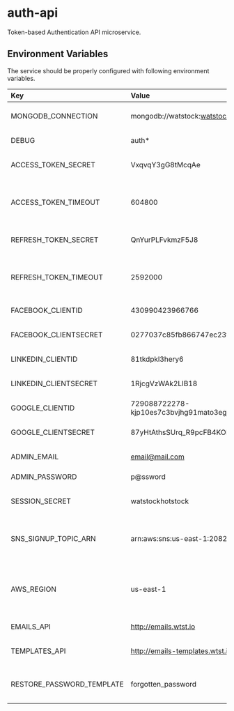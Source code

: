 # auth-api
Token-based Authentication API microservice.

## Environment Variables
The service should be properly configured with following environment variables.

Key | Value | Description
:-- | :-- | :-- 
MONGODB_CONNECTION | mongodb://watstock:watstock123@mongo.wtst.io:27017/auth | MongoDB connection string.
DEBUG | auth* | Enable debugging.
ACCESS_TOKEN_SECRET | VxqvqY3gG8tMcqAe | Access token secret.
ACCESS_TOKEN_TIMEOUT | 604800 | Access token expiration timeout in seconds.
REFRESH_TOKEN_SECRET | QnYurPLFvkmzF5J8 | Refresh token secret.
REFRESH_TOKEN_TIMEOUT | 2592000 | Refresh token expiration timeout in seconds.
FACEBOOK_CLIENTID | 430990423966766 | Facebook client id.
FACEBOOK_CLIENTSECRET | 0277037c85fb866747ec23f5d6622cd8 | Facebook client secret.
LINKEDIN_CLIENTID | 81tkdpkl3hery6 | LinkedIn client id.
LINKEDIN_CLIENTSECRET | 1RjcgVzWAk2LIB18 | LinkedIn client secret.
GOOGLE_CLIENTID | 729088722278-kjp10es7c3bvjhg91mato3egj2f0pndf.apps.googleusercontent.com | Google client id.
GOOGLE_CLIENTSECRET | 87yHtAthsSUrq_R9pcFB4KON | Google client secret.
ADMIN_EMAIL | email@mail.com | Admin email.
ADMIN_PASSWORD | p@ssword | Admin password.
SESSION_SECRET | watstockhotstock | Secret key for session encryption.
SNS_SIGNUP_TOPIC_ARN | arn:aws:sns:us-east-1:208202057447:hotstock-account-signup | ARN for the SNS topic to publish signup messages.
AWS_REGION | us-east-1 | AWS SDK region to publish messages to SNS topics.
EMAILS_API | http://emails.wtst.io | Email API URL.
TEMPLATES_API | http://emails-templates.wtst.io | Email Templates API URL.
RESTORE_PASSWORD_TEMPLATE | forgotten_password | Template name for forgotten password
